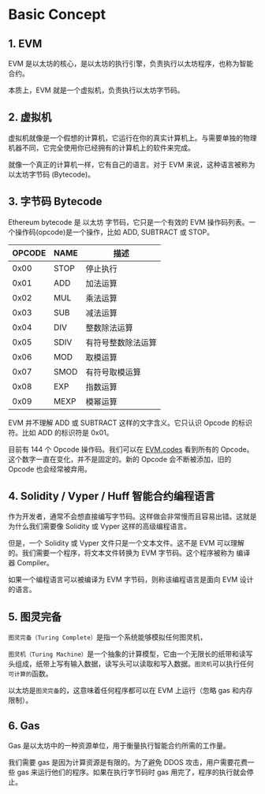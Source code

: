 # Basic Concept

## 1. EVM

EVM 是以太坊的核心，是以太坊的执行引擎，负责执行以太坊程序，也称为智能合约。

本质上，EVM 就是一个虚拟机，负责执行以太坊字节码。

## 2. 虚拟机

虚拟机就像是一个假想的计算机，它运行在你的真实计算机上。与需要单独的物理机器不同，它完全使用你已经拥有的计算机上的软件来完成。

就像一个真正的计算机一样，它有自己的语言。对于 EVM 来说，这种语言被称为 以太坊字节码 (Bytecode)。

## 3. 字节码 Bytecode

Ethereum bytecode 是 以太坊 字节码，它只是一个有效的 EVM 操作码列表。一个操作码(opcode)是一个操作，比如 ADD, SUBTRACT 或 STOP。

| OPCODE | NAME | 描述               |
| ------ | ---- | ------------------ |
| 0x00   | STOP | 停止执行           |
| 0x01   | ADD  | 加法运算           |
| 0x02   | MUL  | 乘法运算           |
| 0x03   | SUB  | 减法运算           |
| 0x04   | DIV  | 整数除法运算       |
| 0x05   | SDIV | 有符号整数除法运算 |
| 0x06   | MOD  | 取模运算           |
| 0x07   | SMOD | 有符号取模运算     |
| 0x08   | EXP  | 指数运算           |
| 0x09   | MEXP | 模幂运算           |

EVM 并不理解 ADD 或 SUBTRACT 这样的文字含义。它只认识 Opcode 的标识符。比如 ADD 的标识符是 0x01。

目前有 144 个 Opcode 操作码。我们可以在 [EVM.codes](https://www.evm.codes/?fork=cancun) 看到所有的 Opcode。这个数字一直在变化，并不是固定的。新的 Opcode 会不断被添加，旧的 Opcode 也会经常被弃用。


## 4. Solidity / Vyper / Huff 智能合约编程语言

作为开发者，通常不会想直接编写字节码。这样做会非常慢而且容易出错。这就是为什么我们需要像 Solidity 或 Vyper 这样的高级编程语言。

但是，一个 Solidity 或 Vyper 文件只是一个文本文件。这不是 EVM 可以理解的。我们需要一个程序，将文本文件转换为 EVM 字节码。这个程序被称为 编译器 Compiler。

如果一个编程语言可以被编译为 EVM 字节码，则称该编程语言是面向 EVM 设计的语言。



## 5. 图灵完备

`图灵完备（Turing Complete）`是指一个系统能够模拟任何图灵机，

`图灵机（Turing Machine）`是一个抽象的计算模型，它由一个无限长的纸带和读写头组成，纸带上写有输入数据，读写头可以读取和写入数据。`图灵机`可以执行任何`可计算的`函数。

以太坊是`图灵完备`的，这意味着任何程序都可以在 EVM 上运行（忽略 gas 和内存限制）。


## 6. Gas

Gas 是以太坊中的一种资源单位，用于衡量执行智能合约所需的工作量。

我们需要 gas 是因为计算资源是有限的。为了避免 DDOS 攻击，用户需要花费一些 gas 来运行他们的程序。如果在执行字节码时 gas 用完了，程序的执行就会停止。
